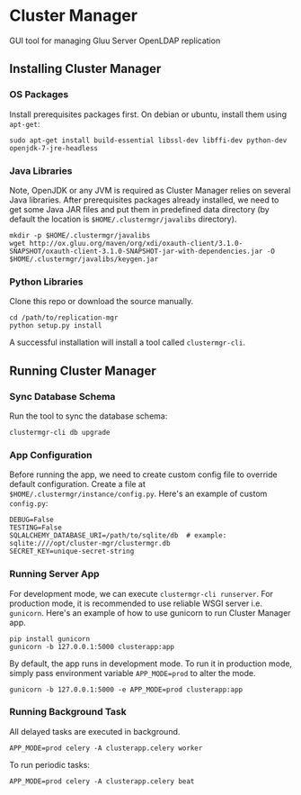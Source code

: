 # Cluster Manager

GUI tool for managing Gluu Server OpenLDAP replication

## Installing Cluster Manager

### OS Packages

Install prerequisites packages first. On debian or ubuntu, install them using `apt-get`:

```
sudo apt-get install build-essential libssl-dev libffi-dev python-dev openjdk-7-jre-headless
```

### Java Libraries

Note, OpenJDK or any JVM is required as Cluster Manager relies on several Java libraries.
After prerequisites packages already installed, we need to get some Java JAR files and put them
in predefined data directory (by default the location is `$HOME/.clustermgr/javalibs` directory).

```
mkdir -p $HOME/.clustermgr/javalibs
wget http://ox.gluu.org/maven/org/xdi/oxauth-client/3.1.0-SNAPSHOT/oxauth-client-3.1.0-SNAPSHOT-jar-with-dependencies.jar -O $HOME/.clustermgr/javalibs/keygen.jar
```

### Python Libraries

Clone this repo or download the source manually.

```
cd /path/to/replication-mgr
python setup.py install
```

A successful installation will install a tool called `clustermgr-cli`.

## Running Cluster Manager

### Sync Database Schema

Run the tool to sync the database schema:

```
clustermgr-cli db upgrade
```

### App Configuration

Before running the app, we need to create custom config file to override default configuration.
Create a file at `$HOME/.clustermgr/instance/config.py`. Here's an example of custom `config.py`:

```
DEBUG=False
TESTING=False
SQLALCHEMY_DATABASE_URI=/path/to/sqlite/db  # example: sqlite:////opt/cluster-mgr/clustermgr.db
SECRET_KEY=unique-secret-string
```

### Running Server App

For development mode, we can execute `clustermgr-cli runserver`.
For production mode, it is recommended to use reliable WSGI server i.e. `gunicorn`.
Here's an example of how to use gunicorn to run Cluster Manager app.

```
pip install gunicorn
gunicorn -b 127.0.0.1:5000 clusterapp:app
```

By default, the app runs in development mode. To run it in production mode, simply pass environment variable
`APP_MODE=prod` to alter the mode.

```
gunicorn -b 127.0.0.1:5000 -e APP_MODE=prod clusterapp:app
```

### Running Background Task

All delayed tasks are executed in background.

```
APP_MODE=prod celery -A clusterapp.celery worker
```

To run periodic tasks:

```
APP_MODE=prod celery -A clusterapp.celery beat
```
